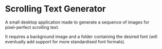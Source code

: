 # Scrolling Text Generator

A small desktop application made to generate a sequence of images for pixel-perfect scrolling text.

It requires a background image and a folder containing the desired font (will eventually add support for more standardised font formats).
